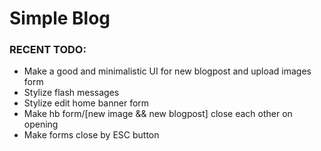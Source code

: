 # Simple Blog #

### RECENT TODO: ###

- Make a good and minimalistic UI for new blogpost and upload images form
- Stylize flash messages
- Stylize edit home banner form
- Make hb form/[new image && new blogpost] close each other on opening
- Make forms close by ESC button